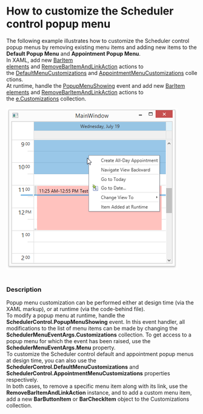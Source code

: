 # How to customize the Scheduler control popup menu


<p>The following example illustrates how to customize the Scheduler control popup menus by removing existing menu items and adding new items to the <strong>Default Popup Menu</strong> and <strong>Appointment Popup Menu</strong>.<br>In XAML, add new <a href="http://help.devexpress.com/#WPF/clsDevExpressXpfBarsBarItemtopic">BarItem elements</a> and <a href="http://help.devexpress.com/#WPF/clsDevExpressXpfBarsRemoveBarItemAndLinkActiontopic">RemoveBarItemAndLinkAction</a> actions to the <a href="http://help.devexpress.com/#WPF/DevExpressXpfSchedulerSchedulerControl_DefaultMenuCustomizationstopic">DefaultMenuCustomizations</a> and <a href="http://help.devexpress.com/#WPF/DevExpressXpfSchedulerSchedulerControl_AppointmentMenuCustomizationstopic">AppointmentMenuCustomizations</a> collections.<br>At runtime, handle the <a href="http://help.devexpress.com/#WPF/DevExpressXpfSchedulerSchedulerControl_PopupMenuShowingtopic">PopupMenuShowing</a> event and add new <a href="http://help.devexpress.com/#WPF/clsDevExpressXpfBarsBarItemtopic">BarItem elements</a> and <a href="http://help.devexpress.com/#WPF/clsDevExpressXpfBarsRemoveBarItemAndLinkActiontopic">RemoveBarItemAndLinkAction</a> actions to the <a href="http://help.devexpress.com/#WPF/DevExpressXpfSchedulerSchedulerMenuEventArgs_Customizationstopic">e.Customizations</a> collection.<br><br><img src="https://raw.githubusercontent.com/DevExpress-Examples/how-to-customize-the-scheduler-control-popup-menu-e2721/13.1.4+/media/f4c1eff8-7c68-4895-9d5e-1b508f8e578c.png"><br><br></p>


<h3>Description</h3>

<p>Popup menu customization can be performed either at design time (via the XAML markup), or at runtime (via the code-behind file).<br /> To modify a popup menu at runtime, handle the <strong>SchedulerControl.PopupMenuShowing</strong> event. In this event handler, all modifications to the list of menu items can be made by changing the <strong>SchedulerMenuEventArgs.Customizations</strong> collection. To get access to a popup menu for which the event has been raised, use the <strong>SchedulerMenuEventArgs.Menu</strong> property. <br /> To customize the Scheduler control default and appointment popup menus at design time, you can also use the <strong>SchedulerControl.DefaultMenuCustomizations</strong> and <strong>SchedulerControl.AppointmentMenuCustomizations</strong> properties respectively.<br /> In both cases, to remove a specific menu item along with its link, use the <strong>RemoveBarItemAndLinkAction</strong> instance, and to add a custom menu item, add a new <strong>BarButtonItem</strong> or <strong>BarCheckItem</strong> object to the Customizations collection.</p>

<br/>


